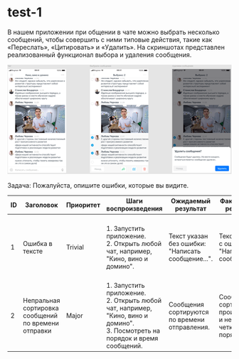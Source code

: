 # test-1
В нашем приложении при общении в чате можно выбрать несколько сообщений, чтобы совершить с ними типовые действия, такие как «Переслать», «Цитировать» и «Удалить». На скриншотах представлен реализованный функционал выбора и удаления сообщения.

![alt text](images/Рисунок1.png)

Задача:
Пожалуйста, опишите ошибки, которые вы видите.


| ID | Заголовок | Приоритет | Шаги воспроизведения | Ожидаемый результат | Фактический результат | Доп. материалы | 
| ------------- | ------------- | ------------- | ------------- | ------------- | ------------- | ------------- |
| 1 | Ошибка в тексте | Trivial  | 1. Запустить приложение. <br> 2. Открыть любой чат, например, "Кино, вино и домино". | Текст указан без ошибки: "Написать сообщение...". | Текст указан с ошибкой: "Написать сообшение...". | ![alt text](images/image3.png) |
| 2 | Непральная сортировка сообщений по времени отправки | Major | 1. Запустить приложение. <br> 2. Открыть любой чат, например, "Кино, вино и домино". <br> 3. Посмотреть на порядок и время сообщений. | Сообщения сортируются по времени отправления. | Сообщения сортируются произвольно и не имеют четкого порядка. | ![alt text](images/Рисунок2.png) |